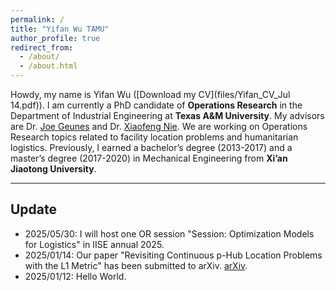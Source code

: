 ```yaml
---
permalink: /
title: "Yifan Wu TAMU"
author_profile: true
redirect_from: 
  - /about/
  - /about.html
---
```


Howdy, my name is Yifan Wu ([Download my CV](files/Yifan_CV_Jul 14.pdf)). I am currently a PhD candidate of **Operations Research** in the Department of Industrial Engineering at **Texas A&M University**. My advisors are Dr. [Joe Geunes](https://engineering.tamu.edu/industrial/profiles/geunes-joe.html) and Dr. [Xiaofeng Nie](https://engineering.tamu.edu/etid/profiles/nie-xiaofeng.html). We are working on Operations Research topics related to facility location problems and humanitarian logistics. Previously, I earned a bachelor’s degree (2013-2017) and a master’s degree (2017-2020) in Mechanical Engineering from **Xi’an Jiaotong University**.

---

## Update

- 2025/05/30: I will host one OR session "Session: Optimization Models for Logistics" in IISE annual 2025.
- 2025/01/14: Our paper "Revisiting Continuous p-Hub Location Problems with the L1 Metric" has been submitted to arXiv. [arXiv](https://arxiv.org/abs/2501.08439).
- 2025/01/12: Hello World.




